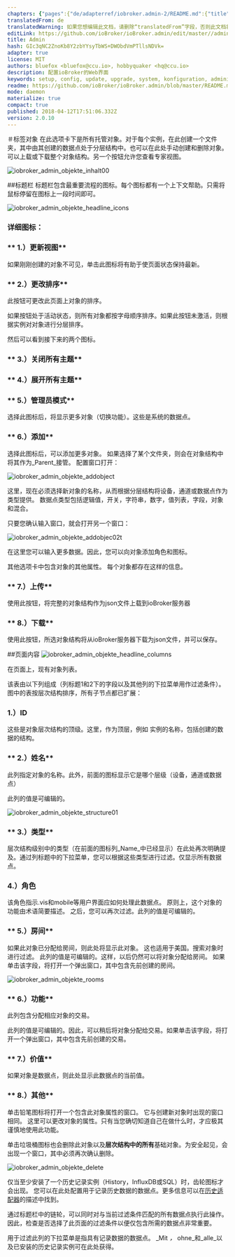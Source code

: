 ```yaml
---
chapters: {"pages":{"de/adapterref/iobroker.admin-2/README.md":{"title":{"de":"no title"},"content":"de/adapterref/iobroker.admin-2/README.md"},"de/adapterref/iobroker.admin-2/admin/tab-adapters.md":{"title":{"de":"Der Reiter Adapter"},"content":"de/adapterref/iobroker.admin-2/admin/tab-adapters.md"},"de/adapterref/iobroker.admin-2/admin/tab-instances.md":{"title":{"de":"Der Reiter Instanzen"},"content":"de/adapterref/iobroker.admin-2/admin/tab-instances.md"},"de/adapterref/iobroker.admin-2/admin/tab-objects.md":{"title":{"de":"Der Reiter Objekte"},"content":"de/adapterref/iobroker.admin-2/admin/tab-objects.md"},"de/adapterref/iobroker.admin-2/admin/tab-states.md":{"title":{"de":"Der Reiter Zustände"},"content":"de/adapterref/iobroker.admin-2/admin/tab-states.md"},"de/adapterref/iobroker.admin-2/admin/tab-groups.md":{"title":{"de":"Der Reiter Gruppen"},"content":"de/adapterref/iobroker.admin-2/admin/tab-groups.md"},"de/adapterref/iobroker.admin-2/admin/tab-users.md":{"title":{"de":"Der Reiter Benutzer"},"content":"de/adapterref/iobroker.admin-2/admin/tab-users.md"},"de/adapterref/iobroker.admin-2/admin/tab-events.md":{"title":{"de":"Der Reiter Ereignisse"},"content":"de/adapterref/iobroker.admin-2/admin/tab-events.md"},"de/adapterref/iobroker.admin-2/admin/tab-hosts.md":{"title":{"de":"Der Reiter Hosts"},"content":"de/adapterref/iobroker.admin-2/admin/tab-hosts.md"},"de/adapterref/iobroker.admin-2/admin/tab-enums.md":{"title":{"de":"Der Reiter Aufzählungen"},"content":"de/adapterref/iobroker.admin-2/admin/tab-enums.md"},"de/adapterref/iobroker.admin-2/admin/tab-log.md":{"title":{"de":"Der Reiter Log"},"content":"de/adapterref/iobroker.admin-2/admin/tab-log.md"},"de/adapterref/iobroker.admin-2/admin/tab-system.md":{"title":{"de":"Die Systemeinstellungen"},"content":"de/adapterref/iobroker.admin-2/admin/tab-system.md"}}}
translatedFrom: de
translatedWarning: 如果您想编辑此文档，请删除“translatedFrom”字段，否则此文档将再次自动翻译
editLink: https://github.com/ioBroker/ioBroker.admin/edit/master//admin/tab-objects.md
title: Admin
hash: GIc3qNC2ZnoKb8Y2zbYYsyTbWS+DWObdVmPTllsNDVk=
adapter: true
license: MIT
authors: bluefox <bluefox@ccu.io>, hobbyquaker <hq@ccu.io>
description: 配置ioBroker的Web界面
keywords: setup, config, update, upgrade, system, konfiguration, administration, einrichtung, wartung
readme: https://github.com/ioBroker/ioBroker.admin/blob/master/README.md
mode: daemon
materialize: true
compact: true
published: 2018-04-12T17:51:06.332Z
version: 2.0.10
---
```

＃标签对象
在此选项卡下是所有托管对象。对于每个实例，在此创建一个文件夹，其中由其创建的数据点处于分层结构中。也可以在此处手动创建和删除对象。可以上载或下载整个对象结构。另一个按钮允许您查看专家视图。

<span style="line-height: 1.5; text-align: justify;"></span>

![iobroker_admin_objekte_inhalt00](zh-cn/adapterref/iobroker.admin/../../../../de/adapterref/iobroker.admin-2/admin/img/tab-objects_Inhalt00.jpg)

##标题栏
标题栏包含最重要流程的图标。每个图标都有一个上下文帮助。只需将鼠标停留在图标上一段时间即可。

![iobroker_admin_objekte_headline_icons](zh-cn/adapterref/iobroker.admin/../../../../de/adapterref/iobroker.admin-2/admin/img/tab-objects_Headline_Icons.jpg)

### **详细图标：**
### ** 1.）更新视图**
如果刚刚创建的对象不可见，单击此图标将有助于使页面状态保持最新。

### ** 2.）更改排序**
此按钮可更改此页面上对象的排序。

如果按钮处于活动状态，则所有对象都按字母顺序排序。如果此按钮未激活，则根据实例对对象进行分层排序。

然后可以看到接下来的两个图标。

### ** 3.）关闭所有主题**
### ** 4.）展开所有主题**
### ** 5.）管理员模式**
选择此图标后，将显示更多对象（切换功能）。这些是系统的数据点。

### ** 6.）添加**
选择此图标后，可以添加更多对象。
如果选择了某个文件夹，则会在对象结构中将其作为_Parent_接管。
配置窗口打开：

![iobroker_admin_objekte_addobject](zh-cn/adapterref/iobroker.admin/../../../../de/adapterref/iobroker.admin-2/admin/img/tab-objects_AddObject.jpg)

这里，现在必须选择新对象的名称，从而根据分层结构将设备，通道或数据点作为类型提供。
数据点类型包括逻辑值，开关，字符串，数字，值列表，字段，对象和混合。

只要您确认输入窗口，就会打开另一个窗口：

![iobroker_admin_objekte_addobjec02t](zh-cn/adapterref/iobroker.admin/../../../../de/adapterref/iobroker.admin-2/admin/img/tab-objects_AddObjec02t.jpg)

在这里您可以输入更多数据。因此，您可以向对象添加角色和图标。

其他选项卡中包含对象的其他属性。
每个对象都存在这样的信息。

### ** 7.）上传**
使用此按钮，将完整的对象结构作为json文件上载到ioBroker服务器

### ** 8.）下载**
使用此按钮，所选对象结构将从ioBroker服务器下载为json文件，并可以保存。

##页面内容
![iobroker_admin_objekte_headline_columns](zh-cn/adapterref/iobroker.admin/../../../../de/adapterref/iobroker.admin-2/admin/img/tab-objects_Headline_Columns.jpg)

在页面上，现有对象列表。

该表由以下列组成（列标题1和2下的字段以及其他列的下拉菜单用作过滤条件）。
图中的表按层次结构排序，所有子节点都已扩展：

### **1.）ID**
这些是对象层次结构的顶级。这里，作为顶层，例如
实例的名称，包括创建的数据的结构。

### ** 2.）姓名**
此列指定对象的名称。此外，前面的图标显示它是哪个层级（设备，通道或数据点）

此列的值是可编辑的。

![iobroker_admin_objekte_structure01](zh-cn/adapterref/iobroker.admin/../../../../de/adapterref/iobroker.admin-2/admin/img/tab-objects_Structure01.jpg)

### ** 3.）类型**
层次结构级别中的类型（在前面的图标列_Name_中已经显示）在此处再次明确提及。通过列标题中的下拉菜单，您可以根据这些类型进行过滤。仅显示所有数据点。

### 4.）角色
该角色指示.vis和mobile等用户界面应如何处理此数据点。
原则上，这个对象的功能由术语简要描述。
之后，您可以再次过滤。此列的值是可编辑的。

### ** 5.）房间**
如果此对象已分配给房间，则此处将显示此对象。
这也适用于美国。搜索对象时进行过滤。
此列的值是可编辑的。这样，以后仍然可以将对象分配给房间。
如果单击该字段，将打开一个弹出窗口，其中包含先前创建的房间。

![iobroker_admin_objekte_rooms](zh-cn/adapterref/iobroker.admin/../../../../de/adapterref/iobroker.admin-2/admin/img/tab-objects_Rooms.jpg)

### ** 6.）功能**
此列包含分配相应对象的交易。

此列的值是可编辑的。因此，可以稍后将对象分配给交易。如果单击该字段，将打开一个弹出窗口，其中包含先前创建的交易。

### ** 7.）价值**
如果对象是数据点，则此处显示此数据点的当前值。

### ** 8.）其他**
单击铅笔图标将打开一个包含此对象属性的窗口。
它与创建新对象时出现的窗口相同。
这里可以更改对象的属性。只有当您确切知道自己在做什么时，才应极其谨慎地使用此功能。

单击垃圾桶图标也会删除此对象以及**层次结构中的所有**基础对象。为安全起见，会出现一个窗口，其中必须再次确认删除。

![iobroker_admin_objekte_delete](zh-cn/adapterref/iobroker.admin/../../../../de/adapterref/iobroker.admin-2/admin/img/tab-objects_delete.jpg)

仅当至少安装了一个历史记录实例（History，InfluxDB或SQL）时，齿轮图标才会出现。
您可以在此处配置用于记录历史数据的数据点。更多信息可以在[历史适配器](http://www.iobroker.net/?page_id=144&lang=de)的描述中找到。

通过标题栏中的链轮，可以同时对与当前过滤条件匹配的所有数据点执行此操作。因此，检查是否选择了此页面的过滤条件以便仅包含所需的数据点非常重要。

用于过滤此列的下拉菜单是指具有记录数据的数据点。
_Mit _，_ ohne_和_alle_以及已安装的历史记录实例可在此处获得。